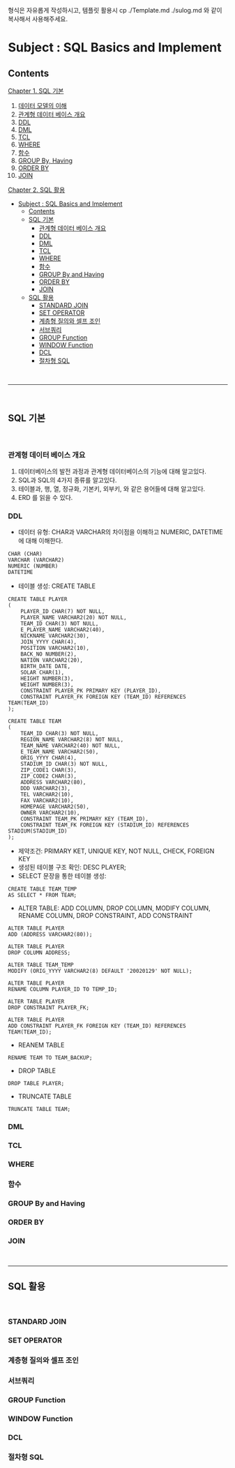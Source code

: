 <p>
형식은 자유롭게 작성하시고, 템플릿 활용시 cp ./Template.md ./sulog.md 와 같이 복사해서 사용해주세요. 
</p>

# Subject : SQL Basics and Implement


Contents
---

[Chapter 1. SQL 기본](#sql-기본)
  1.  [데이터 모델의 이해](#데이터-모델의-이해)
  2. [관계형 데이터 베이스 개요](#관계형-데이터-베이스-개요)
  3. [DDL](#ddl)
  4. [DML](#dml)
  5. [TCL](#tcl)
  6. [WHERE](#where)
  7. [함수](#함수)
  8. [GROUP By, Having](#group-by-and-having)
  9. [ORDER BY](#order-by)
  10. [JOIN](#join)

[Chapter 2. SQL 활용](#sql-활용)
- [Subject : SQL Basics and Implement](#subject--sql-basics-and-implement)
  - [Contents](#contents)
  - [SQL 기본](#sql-기본)
    - [관계형 데이터 베이스 개요](#관계형-데이터-베이스-개요)
    - [DDL](#ddl)
    - [DML](#dml)
    - [TCL](#tcl)
    - [WHERE](#where)
    - [함수](#함수)
    - [GROUP By and Having](#group-by-and-having)
    - [ORDER BY](#order-by)
    - [JOIN](#join)
  - [SQL 활용](#sql-활용)
    - [STANDARD JOIN](#standard-join)
    - [SET OPERATOR](#set-operator)
    - [계층형 질의와 셀프 조인](#계층형-질의와-셀프-조인)
    - [서브쿼리](#서브쿼리)
    - [GROUP Function](#group-function)
    - [WINDOW Function](#window-function)
    - [DCL](#dcl)
    - [절차형 SQL](#절차형-sql)


<br>

---
<br>

## SQL 기본
<br>

### 관계형 데이터 베이스 개요
1. 데이터베이스의 발전 과정과 관계형 데이터베이스의 기능에 대해 알고있다.
2. SQL과 SQL의 4가지 종류를 알고있다.
3. 테이블과, 행, 열, 정규화, 기본키, 외부키, 와 같은 용어들에 대해 알고있다.
4. ERD 를 읽을 수 있다.

### DDL
- 데이터 유형: CHAR과 VARCHAR의 차이점을 이해하고 NUMERIC, DATETIME에 대해 이해한다.
```
CHAR (CHAR)
VARCHAR (VARCHAR2)
NUMERIC (NUMBER)
DATETIME
```

- 테이블 생성: CREATE TABLE
```
CREATE TABLE PLAYER
( 
    PLAYER_ID CHAR(7) NOT NULL,
    PLAYER_NAME VARCHAR2(20) NOT NULL,
    TEAM_ID CHAR(3) NOT NULL,
    E_PLAYER_NAME VARCHAR2(40),
    NICKNAME VARCHAR2(30),
    JOIN_YYYY CHAR(4),
    POSITION VARCHAR2(10),
    BACK_NO NUMBER(2),
    NATION VARCHAR2(20),
    BIRTH_DATE DATE,
    SOLAR CHAR(1),
    HEIGHT NUMBER(3),
    WEIGHT NUMBER(3),
    CONSTRAINT PLAYER_PK PRIMARY KEY (PLAYER_ID),
    CONSTRAINT PLAYER_FK FOREIGN KEY (TEAM_ID) REFERENCES TEAM(TEAM_ID)
); 

CREATE TABLE TEAM
( 
    TEAM_ID CHAR(3) NOT NULL,
    REGION_NAME VARCHAR2(8) NOT NULL,
    TEAM_NAME VARCHAR2(40) NOT NULL,
    E_TEAM_NAME VARCHAR2(50),
    ORIG_YYYY CHAR(4),
    STADIUM_ID CHAR(3) NOT NULL,
    ZIP_CODE1 CHAR(3),
    ZIP_CODE2 CHAR(3),
    ADDRESS VARCHAR2(80),
    DDD VARCHAR2(3),
    TEL VARCHAR2(10),
    FAX VARCHAR2(10),
    HOMEPAGE VARCHAR2(50),
    OWNER VARCHAR2(10),
    CONSTRAINT TEAM_PK PRIMARY KEY (TEAM_ID),
    CONSTRAINT TEAM_FK FOREIGN KEY (STADIUM_ID) REFERENCES STADIUM(STADIUM_ID)
); 
```


- 제약조건: PRIMARY KET, UNIQUE KEY, NOT NULL, CHECK, FOREIGN KEY
- 생성된 테이블 구조 확인: DESC PLAYER;
- SELECT 문장을 통한 테이블 생성:
```
CREATE TABLE TEAM_TEMP
AS SELECT * FROM TEAM;
```

- ALTER TABLE: ADD COLUMN, DROP COLUMN, MODIFY COLUMN, RENAME COLUMN, DROP CONSTRAINT, ADD CONSTRAINT
```
ALTER TABLE PLAYER
ADD (ADDRESS VARCHAR2(80));

ALTER TABLE PLAYER
DROP COLUMN ADDRESS;

ALTER TABLE TEAM_TEMP
MODIFY (ORIG_YYYY VARCHAR2(8) DEFAULT '20020129' NOT NULL);

ALTER TABLE PLAYER
RENAME COLUMN PLAYER_ID TO TEMP_ID;

ALTER TABLE PLAYER
DROP CONSTRAINT PLAYER_FK;

ALTER TABLE PLAYER
ADD CONSTRAINT PLAYER_FK FOREIGN KEY (TEAM_ID) REFERENCES TEAM(TEAM_ID);
```

- REANEM TABLE
```
RENAME TEAM TO TEAM_BACKUP;
```

- DROP TABLE
```
DROP TABLE PLAYER;
```

- TRUNCATE TABLE
```
TRUNCATE TABLE TEAM;
```

### DML

### TCL

### WHERE

### 함수

### GROUP By and Having

### ORDER BY

### JOIN

<br>

---
## SQL 활용
<br>

### STANDARD JOIN

### SET OPERATOR

### 계층형 질의와 셀프 조인

### 서브쿼리

### GROUP Function

### WINDOW Function

### DCL

### 절차형 SQL
